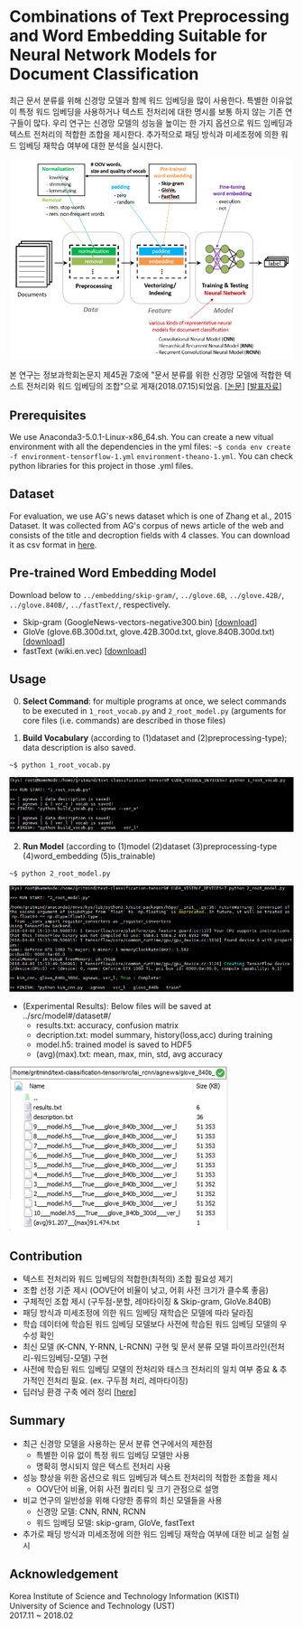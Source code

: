 # Combinations of Text Preprocessing and Word Embedding Suitable for Neural Network Models for Document Classification 

최근 문서 분류를 위해 신경망 모델과 함께 워드 임베딩을 많이 사용한다. 특별한 이유없이 특정 워드 임베딩을 사용하거나 텍스트 전처리에 대한 명시를 보통 하지 않는 기존 연구들이 많다. 우리 연구는 신경망 모델의 성능을 높이는 한 가지 옵션으로 워드 임베딩과  텍스트 전처리의 적합한 조합을 제시한다. 추가적으로 패딩 방식과 미세조정에 의한 워드 임베딩 재학습 여부에 대한 분석을 실시한다.

![](/assets/process.PNG)

본 연구는 정보과학회논문지 제45권 7호에 "문서 분류를 위한 신경망 모델에 적합한 텍스트 전처리와 워드 임베딩의 조합"으로 게재(2018.07.15)되었음. [[논문](http://kiise.or.kr/e_journal/2018/7/JOK/pdf/08.pdf)] [[발표자료](https://1drv.ms/p/s!AllPqyV9kKUrkQD9pozYIUpXKd8q)]

## Prerequisites
We use Anaconda3-5.0.1-Linux-x86_64.sh. You can create a new vitual environment with all the dependencies in the yml files: 
`~$ conda env create -f environment-tensorflow-1.yml`  `environment-theano-1.yml`. You can check python libraries for this project in those .yml files.

## Dataset
For evaluation, we use AG's news dataset which is one of Zhang et al., 2015 Dataset. It was collected from AG's corpus of news article of the web and consists of the title and decroption fields with 4 classes. You can download it as csv format in [here](https://drive.google.com/open?id=1XbrUZk3_PFVEp7zkZVrNgnRRlXKgNWt3). 

## Pre-trained Word Embedding Model
Download below to `../embedding/skip-gram/`, `../glove.6B`, `../glove.42B/`, `../glove.840B/`, `../fastText/`, respectively. 
* Skip-gram (GoogleNews-vectors-negative300.bin) [[download](https://code.google.com/archive/p/word2vec/)]
* GloVe (glove.6B.300d.txt, glove.42B.300d.txt, glove.840B.300d.txt) [[download](https://nlp.stanford.edu/projects/glove/)]
* fastText (wiki.en.vec) [[download](https://fasttext.cc/docs/en/pretrained-vectors.html)]


## Usage

0. **Select Command**: for multiple programs at once, we select commands to be executed in `1_root_vocab.py` and `2_root_model.py` (arguments for core files (i.e. commands) are described in those files)

1. **Build Vocabulary** (according to (1)dataset and (2)preprocessing-type); data description is also saved.
```
~$ python 1_root_vocab.py
```
![](/assets/1_root_vocab2.PNG)

2. **Run Model** (according to (1)model (2)dataset (3)preprocessing-type (4)word_embedding (5)is_trainable) 
```
~$ python 2_root_model.py
```
![](/assets/2_root_model2.PNG)

* (Experimental Results): Below files will be saved at ../src/model#/dataset#/ 
   * results.txt: accuracy, confusion matrix
   * decription.txt: model summary, history(loss,acc) during training
   * model.h5: trained model is saved to HDF5
   * (avg)(max).txt: mean, max, min, std, avg accuracy 

![](/assets/3_result.PNG)


## Contribution
* 텍스트 전처리와 워드 임베딩의 적합한(최적의) 조합 필요성 제기
* 조합 선정 기준 제시 (OOV단어 비율이 낮고, 어휘 사전 크기가 클수록 좋음)
* 구체적인 조합 제시 (구두점-분할, 레마타이징 & Skip-gram, GloVe.840B)
* 패딩 방식과 미세조정에 의한 워드 임베딩 재학습은 모델에 따라 달라짐
* 학습 데이터에 학습된 워드 임베딩 모델보다 사전에 학습된 워드 임베딩 모델의 우수성 확인
* 최신 모델 (K-CNN, Y-RNN, L-RCNN) 구현 및 문서 분류 모델 파이프라인(전처리-워드임베딩-모델) 구현
* 사전에 학습된 워드 임베딩 모델의 전처리와 태스크 전처리의 일치 여부 중요 & 추가적인 전처리 필요. (ex. 구두점 처리, 레마타이징)
* 딥러닝 환경 구축 에러 정리 [[here](https://github.com/gritmind/suitable-combination/blob/master/assets/2018-01-30-Error-Messages.md)]

## Summary
* 최근 신경망 모델을 사용하는 문서 분류 연구에서의 제한점 
   - 특별한 이유 없이 특정 워드 임베딩 모델만 사용
   - 명확히 명시되지 않은 텍스트 전처리 사용
* 성능 향상을 위한 옵션으로 워드 임베딩과 텍스트 전처리의 적합한 조합을 제시
   - OOV단어 비율, 어휘 사전 퀄리티 및 크기 관점으로 설명
* 비교 연구의 일반성을 위해 다양한 종류의 최신 모델들을 사용
   - 신경망 모델: CNN, RNN, RCNN
   - 워드 임베딩 모델: skip-gram, GloVe, fastText
* 추가로 패딩 방식과 미세조정에 의한 워드 임베딩 재학습 여부에 대한 비교 실험 실시





## Acknowledgement
Korea Institute of Science and Technology Information (KISTI) <br>
University of Science and Technology (UST) <br>
2017.11 ~ 2018.02
